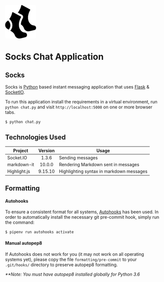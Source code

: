 <img src="app/static/socks.png" style="width: 100px; background: white; border-radius: 5px" />

# Socks Chat Application

## Socks

Socks is [Python](https://www.python.org/) based instant messaging application that
uses [Flask](https://palletsprojects.com/p/flask/) & [SocketIO](https://socket.io/).

To run this application install the requirements in a virtual environment, run `python chat.py`
and visit `http://localhost:5000` on one or more browser tabs.

    $ python chat.py

## Technologies Used

| Project      | Version | Usage                                    |
| ------------ | :-----: | ---------------------------------------- |
| Socket.IO    |  1.3.6  | Sending messages                         |
| markdown-it  | 10.0.0  | Rendering Markdown sent in messages      |
| Highlight.js | 9.15.10 | Highlighting syntax in markdown messages |

## Formatting

#### Autohooks

To ensure a consistent format for all systems, [Autohooks](https://pypi.org/project/autohooks/)
has been used. In order to automatically install the necessary git pre-commit hook,
simply run the command:

    $ pipenv run autohooks activate

#### Manual autopep8

If Autohooks does not work for you (it may not work on all operating systems yet),
please copy the file `formatting/pre-commit` to your `.git/hooks/` directory to preserve
autopep8 formatting.

_\*\*Note: You must have autopep8 installed globally for Python 3.6_

